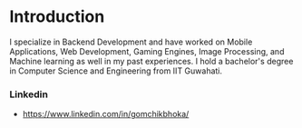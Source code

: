 # Introduction
I specialize in Backend Development and have worked on Mobile Applications, Web Development, Gaming Engines, Image Processing, and Machine learning as well in my past experiences. I hold a bachelor's degree in Computer Science and Engineering from IIT Guwahati.

### Linkedin
- https://www.linkedin.com/in/gomchikbhoka/
